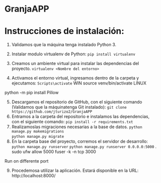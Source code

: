 # GranjaAPP

# Instrucciones de instalación:
1. Validamos que la máquina tenga instalado Python 3.
2. Instalar modulo virtualenv de Python:
	`pip install virtualenv`
3. Creamos un ambiente virtual para instalar las dependencias del proyecto. 
  `virtualenv <Nombre del entorno>`

4. Activamos el entorno virtual, ingresamos dentro de la carpeta   <Nombre del entorno> y ejecutamos:
  `Scripts\activate`    WIN 
source venv/bin/activate LINUX

python -m pip install Pillow

5. Descargamos el repositorio de GitHub, con el siguiente comando (Validamos que la máquinatenga Git instalado):
  `git clone https://github.com/jturizo2/GranjaAPP`
6. Entramos a la carpeta del repositorio e instalamos las dependencias, con el siguiente comando:
  `pip install -r requirements.txt`
7. Realizamoslas migraciones necesarias a la base de datos. 
  `python manage.py makemigrations`               
  `python manage.py migrate`
8. En la carpeta base del proyecto, corremos el servidor de desarrollo:
	`python manage.py runserver`
	`python manage.py runserver 0.0.0.0:5000` .
sudo ufw allow 5000
 fuser -k -n tcp 3000

Run on differente port

9. Procedemosa utilizar la aplicación. Estará disponible en la URL:
  http://localhost:8000/
